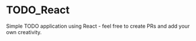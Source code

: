 # TODO_React
Simple TODO application  using React - feel free to create PRs and add your own creativity.
